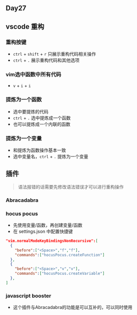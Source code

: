 ## Day27

## vscode 重构

### 重构按键

- `ctrl` + `shift` + `r` 只展示重构代码相关操作
- `ctrl` + `.` 展示重构代码和其他选项

### vim选中函数中所有代码

* `v` + `i` + `i`

### 提炼为一个函数

- 选中要提炼的代码
- `ctrl` + `.` 选中提炼成一个函数
- 也可以提炼成一个内联的函数

### 提炼为一个变量

- 和提炼为函数操作基本一致
- 选中变量名，`ctrl` + `.` 提炼为一个变量

## 插件
> 语法报错的话需要先修改语法错误才可以进行重构操作
### Abracadabra

### hocus pocus

- 先使用变量/函数，再创建变量/函数
- 在 settings.json 中配置快捷键

```json
"vim.normalModeKeyBindingsNonRecursive":[
  {
    "before":["<Space>","f","f"],
    "commands":["hocusPocus.createFunction"]
  },
  {
    "before":["<Space>","v","v"],
    "commands":["hocusPocus.createVariable"]
  },
]
```

### javascript booster

* 这个插件与Abracadabra的功能是可以互补的，可以同时使用